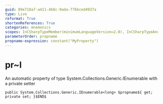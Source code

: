 ```yaml
---
guid: 89e718a7-a411-4b8c-9ada-776bced4937a
type: Live
reformat: True
shortenReferences: True
categories: mnemonics
scopes: InCSharpTypeMember(minimumLanguageVersion=2.0), InCSharpTypeAndNamespace(minimumLanguageVersion=2.0)
parameterOrder: propname
propname-expression: constant("MyProperty")
---
```


# pr~l

An automatic property of type System.Collections.Generic.IEnumerable<long> with a private setter

```
public System.Collections.Generic.IEnumerable<long> $propname${ get; private set; }$END$
```
